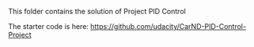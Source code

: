 This folder contains the solution of Project PID Control

The starter code is here: https://github.com/udacity/CarND-PID-Control-Project
